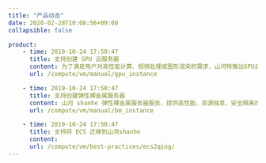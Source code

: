 ```yaml
---
title: "产品动态"
date: 2020-02-28T10:08:56+09:00
collapsible: false

product:
    - time: 2019-10-24 17:50:47
      title: 支持创建 GPU 云服务器
      content: 为了满足用户对高性能计算、视频处理或图形渲染的需求，山河特推出GPU云服务器给有需求的用户使用，用户可以在山河控制台上进行GPU云服务器的创建和使用。
      url: /compute/vm/manual/gpu_instance

    - time: 2019-10-24 17:50:47
      title: 支持创建弹性裸金属服务器
      content: 山河 shanhe 弹性裸金属服务器服务，提供高性能、资源独享、安全隔离的专属弹性裸金属服务器群组，满足各类核心应用对高性能及稳定性的需求，同时提供完整的设备管理权限及运维服务。 用户可以像使用其他云资源一样，快速、灵活的部署及管理弹性裸金属服务器，并可按需弹性购买。
      url: /compute/vm/manual/bm_instance

    - time: 2019-10-24 17:50:47
      title: 支持将 ECS 迁移到山河shanhe
      content:
      url: /compute/vm/best-practices/ecs2qing/
---
```


<!-- 设置上述参数可生成产品动态页  -->
